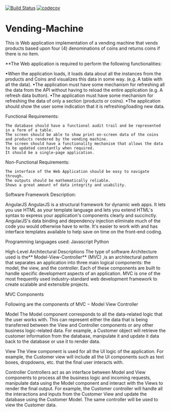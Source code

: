 [![Build Status](https://travis-ci.com/SisDee/Vending-Machine.svg?branch=main)](https://travis-ci.com/SisDee/Vending-Machine)
[![codecov](https://codecov.io/gh/SisDee/Vending-Machine/branch/main/graph/badge.svg?token=XBK0IEPFNQ)](https://codecov.io/gh/SisDee/Vending-Machine)

# Vending-Machine
This is Web application implementation of a vending machine that vends products based upon four (4) denominations of coins and returns coins if there is no item.

**The Web application is required to perform the following functionalities:

•When the application loads, it loads data about all the instances from the products and Coins and visualizes this data in some way. (e.g. A table with all the data). •The application must have some mechanism for refreshing all the data from the API without having to reload the entire application (e.g. A refresh data button). •The application must have some mechanism for refreshing the data of only a section (products or coins). •The application should show the user some indication that it is refreshing/loading new data.

Functional Requirements:

    The database should have a functional audit trail and be represented in a form of a table.
    The screen should be able to show print on-screen data of the coins and products rendered by the vending machine.
    The screen should have a functionality mechanism that allows the data to be updated constantly when required.
    It should be a single-page application.

Non-Functional Requirements:

    The interface of the Web Application should be easy to navigate through.
    The outputs should be mathematically reliable.
    Shows a great amount of data integrity and usability.

Software Framework Description:

AngularJS AngularJS is a structural framework for dynamic web apps. It lets you use HTML as your template language and lets you extend HTML's syntax to express your application's components clearly and succinctly. AngularJS's data binding and dependency injection eliminate much of the code you would otherwise have to write. It's easier to work with and has interface templates available to help save on time on the front-end coding.

Programming languages used: Javascript Python

High-Level Architectural Descriptions The type of software Architecture used is the** Model-View-Controller** (MVC) ,is an architectural pattern that separates an application into three main logical components: the model, the view, and the controller. Each of these components are built to handle specific development aspects of an application. MVC is one of the most frequently used industry-standard web development framework to create scalable and extensible projects.

MVC Components

Following are the components of MVC − Model View Controller

Model The Model component corresponds to all the data-related logic that the user works with. This can represent either the data that is being transferred between the View and Controller components or any other business logic-related data. For example, a Customer object will retrieve the customer information from the database, manipulate it and update it data back to the database or use it to render data.

View The View component is used for all the UI logic of the application. For example, the Customer view will include all the UI components such as text boxes, dropdowns, etc. that the final user interacts with.

Controller Controllers act as an interface between Model and View components to process all the business logic and incoming requests, manipulate data using the Model component and interact with the Views to render the final output. For example, the Customer controller will handle all the interactions and inputs from the Customer View and update the database using the Customer Model. The same controller will be used to view the Customer data.
